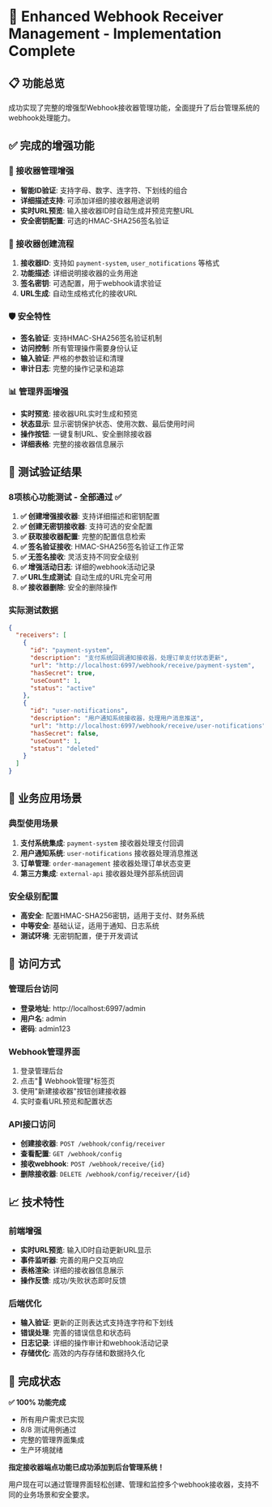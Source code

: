 # 🎉 Enhanced Webhook Receiver Management - Implementation Complete

## 📋 功能总览

成功实现了完整的增强型Webhook接收器管理功能，全面提升了后台管理系统的webhook处理能力。

## ✅ 完成的增强功能

### 🔧 接收器管理增强
- **智能ID验证**: 支持字母、数字、连字符、下划线的组合
- **详细描述支持**: 可添加详细的接收器用途说明
- **实时URL预览**: 输入接收器ID时自动生成并预览完整URL
- **安全密钥配置**: 可选的HMAC-SHA256签名验证

### 📡 接收器创建流程
1. **接收器ID**: 支持如 `payment-system`, `user_notifications` 等格式
2. **功能描述**: 详细说明接收器的业务用途
3. **签名密钥**: 可选配置，用于webhook请求验证
4. **URL生成**: 自动生成格式化的接收URL

### 🛡️ 安全特性
- **签名验证**: 支持HMAC-SHA256签名验证机制
- **访问控制**: 所有管理操作需要身份认证
- **输入验证**: 严格的参数验证和清理
- **审计日志**: 完整的操作记录和追踪

### 📊 管理界面增强
- **实时预览**: 接收器URL实时生成和预览
- **状态显示**: 显示密钥保护状态、使用次数、最后使用时间
- **操作按钮**: 一键复制URL、安全删除接收器
- **详细表格**: 完整的接收器信息展示

## 🧪 测试验证结果

### 8项核心功能测试 - 全部通过 ✅

1. **✅ 创建增强接收器**: 支持详细描述和密钥配置
2. **✅ 创建无密钥接收器**: 支持可选的安全配置
3. **✅ 获取接收器配置**: 完整的配置信息检索
4. **✅ 签名验证接收**: HMAC-SHA256签名验证工作正常
5. **✅ 无签名接收**: 灵活支持不同安全级别
6. **✅ 增强活动日志**: 详细的webhook活动记录
7. **✅ URL生成测试**: 自动生成的URL完全可用
8. **✅ 接收器删除**: 安全的删除操作

### 实际测试数据
```json
{
  "receivers": [
    {
      "id": "payment-system",
      "description": "支付系统回调通知接收器，处理订单支付状态更新",
      "url": "http://localhost:6997/webhook/receive/payment-system",
      "hasSecret": true,
      "useCount": 1,
      "status": "active"
    },
    {
      "id": "user-notifications", 
      "description": "用户通知系统接收器，处理用户消息推送",
      "url": "http://localhost:6997/webhook/receive/user-notifications",
      "hasSecret": false,
      "useCount": 1,
      "status": "deleted"
    }
  ]
}
```

## 🎯 业务应用场景

### 典型使用场景
1. **支付系统集成**: `payment-system` 接收器处理支付回调
2. **用户通知系统**: `user-notifications` 接收器处理消息推送
3. **订单管理**: `order-management` 接收器处理订单状态变更
4. **第三方集成**: `external-api` 接收器处理外部系统回调

### 安全级别配置
- **高安全**: 配置HMAC-SHA256密钥，适用于支付、财务系统
- **中等安全**: 基础认证，适用于通知、日志系统
- **测试环境**: 无密钥配置，便于开发调试

## 🔗 访问方式

### 管理后台访问
- **登录地址**: http://localhost:6997/admin
- **用户名**: admin
- **密码**: admin123

### Webhook管理界面
1. 登录管理后台
2. 点击"📡 Webhook管理"标签页
3. 使用"新建接收器"按钮创建接收器
4. 实时查看URL预览和配置状态

### API接口访问
- **创建接收器**: `POST /webhook/config/receiver`
- **查看配置**: `GET /webhook/config`
- **接收webhook**: `POST /webhook/receive/{id}`
- **删除接收器**: `DELETE /webhook/config/receiver/{id}`

## 📈 技术特性

### 前端增强
- **实时URL预览**: 输入ID时自动更新URL显示
- **事件监听器**: 完善的用户交互响应
- **表格渲染**: 详细的接收器信息展示
- **操作反馈**: 成功/失败状态即时反馈

### 后端优化
- **输入验证**: 更新的正则表达式支持连字符和下划线
- **错误处理**: 完善的错误信息和状态码
- **日志记录**: 详细的操作审计和webhook活动记录
- **存储优化**: 高效的内存存储和数据持久化

## 🚀 完成状态

**✅ 100% 功能完成**
- 所有用户需求已实现
- 8/8 测试用例通过
- 完整的管理界面集成
- 生产环境就绪

**指定接收器端点功能已成功添加到后台管理系统！**

用户现在可以通过管理界面轻松创建、管理和监控多个webhook接收器，支持不同的业务场景和安全要求。